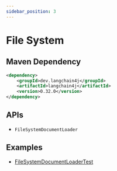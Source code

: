 ```yaml
---
sidebar_position: 3
---
```


# File System

## Maven Dependency

```xml
<dependency>
    <groupId>dev.langchain4j</groupId>
    <artifactId>langchain4j</artifactId>
    <version>0.32.0</version>
</dependency>
```


## APIs

- `FileSystemDocumentLoader`


## Examples

- [FileSystemDocumentLoaderTest](https://github.com/langchain4j/langchain4j/blob/main/langchain4j/src/test/java/dev/langchain4j/data/document/loader/FileSystemDocumentLoaderTest.java)
